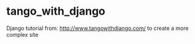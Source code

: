 tango_with_django
=================

Django tutorial from: http://www.tangowithdjango.com/ to create a more complex site
